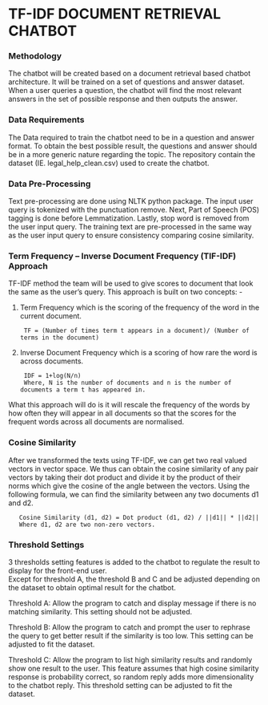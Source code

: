 # TF-IDF DOCUMENT RETRIEVAL CHATBOT
### Methodology 
The chatbot will be created based on a document retrieval based chatbot architecture. 
It will be trained on a set of questions and answer dataset. When a user queries a question, the chatbot will find the most 
relevant answers in the set of possible response and then outputs the answer. 

### Data Requirements 
The Data required to train the chatbot need to be in a question and answer format. To obtain the best possible result, 
the questions and answer should be in a more generic nature regarding the topic. The repository contain the dataset 
(IE. legal_help_clean.csv) used to create the chatbot.

### Data Pre-Processing 
Text pre-processing are done using NLTK python package. The input user query is tokenized with the punctuation remove. 
Next, Part of Speech (POS) tagging is done before Lemmatization. Lastly, stop word is removed from the user input query.
The training text are pre-processed in the same way as the user input query to ensure consistency comparing cosine similarity. 

### Term Frequency – Inverse Document Frequency (TIF-IDF) Approach  
TF-IDF method the team will be used to give scores to document that look the same as the user’s query. 
This approach is built on two concepts: - 
1) Term Frequency which is the scoring of the frequency of the word in the current document.

        TF = (Number of times term t appears in a document)/ (Number of terms in the document)

2) Inverse Document Frequency which is a scoring of how rare the word is across documents.

        IDF = 1+log(N/n)
        Where, N is the number of documents and n is the number of documents a term t has appeared in.

What this approach will do is it will rescale the frequency of the words by how often they will appear in all documents
so that the scores for the frequent words across all documents are normalised. 

### Cosine Similarity 
After we transformed the texts using TF-IDF, we can get two real valued vectors in vector space. We thus can obtain the 
cosine similarity of any pair vectors by taking their dot product and divide it by the product of their norms which give 
the cosine of the angle between the vectors. Using the following formula, we can find the similarity between any 
two documents d1 and d2. 

       Cosine Similarity (d1, d2) = Dot product (d1, d2) / ||d1|| * ||d2||
       Where d1, d2 are two non-zero vectors.
       
### Threshold Settings
3 thresholds setting features is added to the chatbot to regulate the result to display for the front-end user.  
Except for threshold A, the threshold B and C and be adjusted depending on the dataset to obtain optimal result for the chatbot.

Threshold A: 
Allow the program to catch and display message if there is no matching similarity. This setting should not be adjusted. 

Threshold B: 
Allow the program to catch and prompt the user to rephrase the query to get better result if the similarity is too low. 
This setting can be adjusted to fit the dataset. 

Threshold C:
Allow the program to list high similarity results and randomly show one result to the user. This feature assumes that high cosine 
similarity response is probability correct, so random reply adds more dimensionality to the chatbot reply. This threshold setting 
can be adjusted to fit the dataset.
